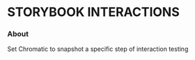 # STORYBOOK INTERACTIONS

### About

Set Chromatic to snapshot a specific step of interaction testing
